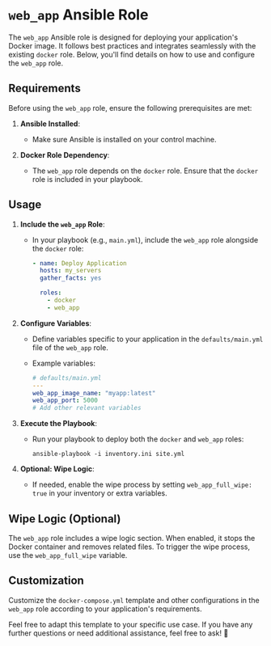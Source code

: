 # `web_app` Ansible Role

The `web_app` Ansible role is designed for deploying your application's Docker image. It follows best practices and integrates seamlessly with the existing `docker` role. Below, you'll find details on how to use and configure the `web_app` role.

## Requirements

Before using the `web_app` role, ensure the following prerequisites are met:

1. **Ansible Installed**:
   - Make sure Ansible is installed on your control machine.

2. **Docker Role Dependency**:
   - The `web_app` role depends on the `docker` role. Ensure that the `docker` role is included in your playbook.

## Usage

1. **Include the `web_app` Role**:
   - In your playbook (e.g., `main.yml`), include the `web_app` role alongside the `docker` role:

     ```yaml
     - name: Deploy Application
       hosts: my_servers
       gather_facts: yes

       roles:
         - docker
         - web_app
     ```

2. **Configure Variables**:
   - Define variables specific to your application in the `defaults/main.yml` file of the `web_app` role.
   - Example variables:

     ```yaml
     # defaults/main.yml
     ---
     web_app_image_name: "myapp:latest"
     web_app_port: 5000
     # Add other relevant variables
     ```

3. **Execute the Playbook**:
   - Run your playbook to deploy both the `docker` and `web_app` roles:

     ```
     ansible-playbook -i inventory.ini site.yml
     ```

4. **Optional: Wipe Logic**:
   - If needed, enable the wipe process by setting `web_app_full_wipe: true` in your inventory or extra variables.

## Wipe Logic (Optional)

The `web_app` role includes a wipe logic section. When enabled, it stops the Docker container and removes related files. To trigger the wipe process, use the `web_app_full_wipe` variable.

## Customization

Customize the `docker-compose.yml` template and other configurations in the `web_app` role according to your application's requirements.

Feel free to adapt this template to your specific use case. If you have any further questions or need additional assistance, feel free to ask! 🚀